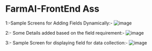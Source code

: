 # FarmAI-FrontEnd Ass
1:-Sample Screens for Adding Fields Dynamically:-
 ![image](https://github.com/AkhilPratapSingh09/FarmAI-FrontEnd-Ass/assets/118037186/a4aa795d-aef8-4ebc-ab48-041a5bc74ea3)

 2:- Some Details added based on the field requirement:-
 ![image](https://github.com/AkhilPratapSingh09/FarmAI-FrontEnd-Ass/assets/118037186/83e3cef0-5648-4227-8b1d-aeede3d94e41)


3:- Sample Screen for displaying field for data collection:-
![image](https://github.com/AkhilPratapSingh09/FarmAI-FrontEnd-Ass/assets/118037186/7c539431-c553-45f6-9523-4f99c485ddfe)
